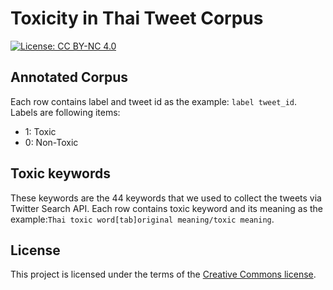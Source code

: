# Toxicity in Thai Tweet Corpus
[![License: CC BY-NC 4.0](https://licensebuttons.net/l/by-nc/4.0/80x15.png)](https://creativecommons.org/licenses/by-nc/4.0/)
## Annotated Corpus
Each row contains label and tweet id as the example: ```label tweet_id```. Labels are following items:
* 1: Toxic
* 0: Non-Toxic

## Toxic keywords
These keywords are the 44 keywords that we used to collect the tweets via Twitter Search API.
Each row contains toxic keyword and its meaning as the example:```Thai toxic word[tab]original meaning/toxic meaning```.

## License
This project is licensed under the terms of the [Creative Commons license](https://creativecommons.org/licenses/by-nc/4.0/).
